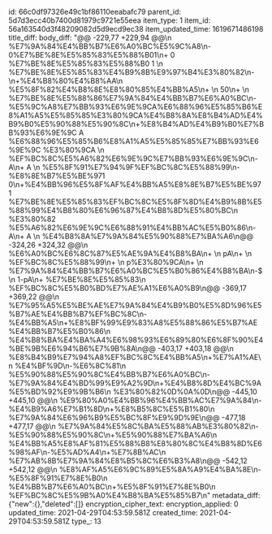 id: 66c0df97326e49c1bf86110eeabafc79
parent_id: 5d7d3ecc40b7400d81979c9721e55eea
item_type: 1
item_id: 56a163540d3f48209082d5d9ecd9ec38
item_updated_time: 1619671486198
title_diff: 
body_diff: "@@ -229,77 +229,94 @@\\n %E7%9A%84%E4%BB%B7%E6%A0%BC%E5%9C%A8\\n-0%E7%BE%8E%E5%85%83%E5%88%B01\\n+ 0 %E7%BE%8E%E5%85%83%E5%88%B0 1 \\n %E7%BE%8E%E5%85%83%E4%B9%8B%E9%97%B4%E3%80%82\\n- \\n+%E4%B8%80%E4%B8%AA\\n %E5%8F%82%E4%B8%8E%E8%80%85%E4%BB%A5\\n+ \\n 50\\n+ \\n %E7%BE%8E%E5%88%86%E7%9A%84%E4%BB%B7%E6%A0%BC\\n-%E5%9C%A8%E7%BB%93%E6%9E%9CA%E6%88%96%E5%85%B6%E8%A1%A5%E5%85%85%E3%80%9CA%E4%B8%8A%E8%B4%AD%E4%B9%B0%E5%90%88%E5%90%8C\\n+%E8%B4%AD%E4%B9%B0%E7%BB%93%E6%9E%9C A %E6%88%96%E5%85%B6%E8%A1%A5%E5%85%85%E7%BB%93%E6%9E%9C %E3%80%9CA \\n %EF%BC%8C%E5%A6%82%E6%9E%9C%E7%BB%93%E6%9E%9C\\n-A\\n+ A \\n %E5%8F%91%E7%94%9F%EF%BC%8C%E5%88%99\\n-%E8%8E%B7%E5%BE%97$1%EF%BC%8C%E5%90%A6%E5%88%99%EF%BC%8C%E5%88%99%E8%8E%B7%E5%BE%97$ 0\\n+%E4%BB%96%E5%8F%AF%E4%BB%A5%E8%8E%B7%E5%BE%97 1 %E7%BE%8E%E5%85%83%EF%BC%8C%E5%8F%8D%E4%B9%8B%E5%88%99%E4%B8%80%E6%96%87%E4%B8%8D%E5%80%BC\\n %E3%80%82 %E5%A6%82%E6%9E%9C%E6%88%91%E4%BB%AC%E5%B0%86\\n-A\\n+ A \\n %E4%B8%8A%E7%9A%84%E5%90%88%E7%BA%A6\\n@@ -324,26 +324,32 @@\\n %E6%A0%BC%E6%8C%87%E5%AE%9A%E4%B8%BA\\n+ \\n pA\\n+ \\n %EF%BC%8C%E5%88%99\\n+ \\n p%E3%80%9CA\\n+ \\n %E7%9A%84%E4%BB%B7%E6%A0%BC%E5%B0%86%E4%B8%BA\\n-$\\n  1-pA\\n+ %E7%BE%8E%E5%85%83\\n %EF%BC%8C%E5%B0%BD%E7%AE%A1%E6%A0%B9\\n@@ -369,17 +369,22 @@\\n %E7%95%A5%E5%BE%AE%E7%9A%84%E4%B9%B0%E5%8D%96%E5%B7%AE%E4%BB%B7%EF%BC%8C\\n-%E4%BB%A5\\n+%E8%BF%99%E9%83%A8%E5%88%86%E5%B7%AE%E4%BB%B7%E5%B0%86\\n %E4%B8%BA%E4%BA%A4%E6%98%93%E6%89%80%E6%8F%90%E4%BE%9B%E6%94%B6%E7%9B%8A\\n@@ -403,17 +403,18 @@\\n %E8%B4%B9%E7%94%A8%EF%BC%8C%E4%BB%A5\\n+%E7%A1%AE\\n %E4%BF%9D\\n-%E6%8C%81\\n %E5%90%88%E5%90%8C%E4%BB%B7%E6%A0%BC\\n-%E7%9A%84%E4%BD%99%E9%A2%9D\\n+%E4%B8%8D%E4%BC%9A%E5%BD%92%E9%9B%B6\\n %E3%80%82%0D%0A%0D\\n@@ -445,10 +445,10 @@\\n %E9%80%A0%E4%BB%96%E4%BB%AC%E7%9A%84\\n-%E4%B9%A6%E7%B1%8D\\n+%E8%B5%8C%E5%B1%80\\n %E7%9A%84%E6%96%B9%E5%BC%8F%E9%9D%9E\\n@@ -477,18 +477,17 @@\\n %E7%9A%84%E5%8C%BA%E5%88%AB%E3%80%82\\n- %E5%90%88%E5%90%8C\\n+%E5%90%88%E7%BA%A6\\n %E4%BB%A5%E8%AF%81%E5%88%B8%E8%80%8C%E4%B8%8D%E6%98%AF\\n-%E5%AD%A4\\n+%E7%8B%AC\\n %E7%AB%8B%E7%9A%84%E8%B5%8C%E6%B3%A8\\n@@ -542,12 +542,12 @@\\n %E8%AF%A5%E6%9C%89%E5%8A%A9%E4%BA%8E\\n-%E5%8F%91%E7%8E%B0\\n %E4%BB%B7%E6%A0%BC\\n+%E5%8F%91%E7%8E%B0\\n %EF%BC%8C%E5%9B%A0%E4%B8%BA%E5%85%B7\\n"
metadata_diff: {"new":{},"deleted":[]}
encryption_cipher_text: 
encryption_applied: 0
updated_time: 2021-04-29T04:53:59.581Z
created_time: 2021-04-29T04:53:59.581Z
type_: 13